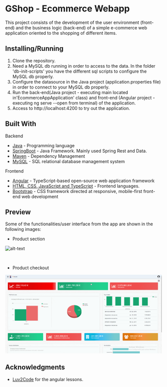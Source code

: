 # GShop - Ecommerce Webapp

This project consists of the development of the user environment (front-end)
and the business logic (back-end) of a simple e-commerce web application oriented to the shopping 
of different items.

## Installing/Running

1. Clone the repository.
2. Need a MySQL db running in order to access to the data. In the folder 'db-init-scripts' you have the different sql scripts to configure the MySQL db properly.
3. Configure the datasource in the Java project (application.properties file) in order to connect to your MySQL db properly.
4. Run the back-end(Java project - executing main located in'EcommerceAppApplication' class) and front-end (Angular project - executing ng serve --open from terminal) of the application.
5. Access to http://localhost:4200 to try out the application.


## Built With

Backend
* [Java](http://java.com/)  - Programming language
* [SpringBoot](https://spring.io/projects/spring-boot) - Java Framework. Mainly used Spring Rest and Data.
* [Maven](https://maven.apache.org/) - Dependency Management
* [MySQL](https://www.mysql.com/) -  SQL relational database management system

Frontend
* [Angular](https://angular.io/) - TypeScript-based open-source web application framework
* [HTML, CSS, JavaScript and TypeScript]() - Frontend languages.
* [Bootstrap](https://maven.apache.org/) -  CSS framework directed at responsive, mobile-first front-end web development


## Preview

Some of the functionalities/user interface from the app are shown in the following images:

* Product section

![alt-text](https://github.com/GerardoSant/Finbook/blob/develop/gifs/landingpage.gif)

 <br>

* Product checkout

![alt-text](https://github.com/GerardoSant/Finbook/blob/develop/gifs/dashboard.gif)


## Acknowledgments

* [Luv2Code](https://www.luv2code.com/) for the angular lessons.
